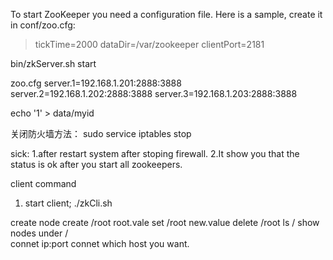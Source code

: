 



To start ZooKeeper you need a configuration file. Here is a sample, create it in conf/zoo.cfg:

>tickTime=2000
dataDir=/var/zookeeper
clientPort=2181

bin/zkServer.sh start
>
zoo.cfg
server.1=192.168.1.201:2888:3888
server.2=192.168.1.202:2888:3888
server.3=192.168.1.203:2888:3888



echo '1' > data/myid


关闭防火墙方法： sudo service iptables stop

sick:
1.after restart system after stoping firewall. 
2.It show you that the status is ok after you start all zookeepers.



client command
1. start client;
./zkCli.sh

create node
create /root root.vale
set /root new.value
delete /root 
ls /	show nodes under /	
connet ip:port	connet which host you want.
